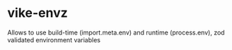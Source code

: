 # vike-envz
Allows to use build-time (import.meta.env) and runtime (process.env), zod validated environment variables
